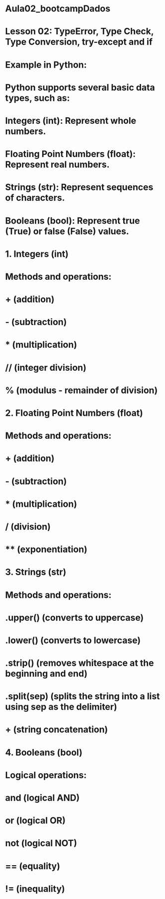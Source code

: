 # Aula02_bootcampDados

# Lesson 02: TypeError, Type Check, Type Conversion, try-except and if
# Example in Python:

# Python supports several basic data types, such as:

# Integers (int): Represent whole numbers.
# Floating Point Numbers (float): Represent real numbers.
# Strings (str): Represent sequences of characters.
# Booleans (bool): Represent true (True) or false (False) values.

# 1. Integers (int)
# Methods and operations:
# + (addition)
# - (subtraction)
# * (multiplication)
# // (integer division)
# % (modulus - remainder of division)

# 2. Floating Point Numbers (float)
# Methods and operations:
# + (addition)
# - (subtraction)
# * (multiplication)
# / (division)
# ** (exponentiation)

# 3. Strings (str)
# Methods and operations:
# .upper() (converts to uppercase)
# .lower() (converts to lowercase)
# .strip() (removes whitespace at the beginning and end)
# .split(sep) (splits the string into a list using sep as the delimiter)
# + (string concatenation)

# 4. Booleans (bool)
# Logical operations:
# and (logical AND)
# or (logical OR)
# not (logical NOT)
# == (equality)
# != (inequality)